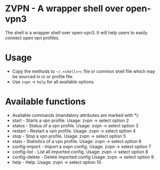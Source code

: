 # ZVPN - A wrapper shell over open-vpn3

The shell is a wrapper shell over open-vpn3. It will help users to easily connect open vpn profiles.


# Usage
- Copy the methods to `~/.<shell>rc` file or common shell file which may be sourced in rc or profile file.
- Use `zvpn` -> `help` for all available options


# Available functions
- Available commands (mandatory attributes are marked with *): 
 - start           - Starts a vpn profile. Usage: zvpn <profile name> -> select option 2 
 - status          - Status of a vpn profile. Usage: zvpn <profile name> -> select option 3 
 - restart         - Restart a vpn profile. Usage: zvpn <profile name> -> select option 4 
 - stop            - Stop a vpn profile. Usage: zvpn <profile name> -> select option 5 
 - stats           - Statistics of a vpn profile. Usage: zvpn <profile name> -> select option 6 
 - config-import   - Import a ovpn config. Usage: zvpn <Location of ovpn file> <profile name> -> select option 7 
 - config-list     - List all imported config. Usage: zvpn -> select option 8 
 - config-delete   - Delete imported config Usage: zvpn <profile name> -> select option 9 
 - help            - Help. Usage: zvpn -> select option 10